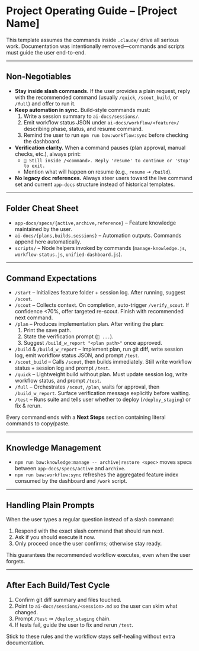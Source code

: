 # Project Operating Guide – [Project Name]

This template assumes the commands inside `.claude/` drive all serious work. Documentation was intentionally removed—commands and scripts must guide the user end-to-end.

---

## Non-Negotiables
- **Stay inside slash commands.** If the user provides a plain request, reply with the recommended command (usually `/quick`, `/scout_build`, or `/full`) and offer to run it.
- **Keep automation in sync.** Build-style commands must:
  1. Write a session summary to `ai-docs/sessions/`.
  2. Emit workflow status JSON under `ai-docs/workflow/<feature>/` describing phase, status, and resume command.
  3. Remind the user to run `npm run baw:workflow:sync` before checking the dashboard.
- **Verification clarity.** When a command pauses (plan approval, manual checks, etc.), always print:
  - `🛑 Still inside /<command>. Reply 'resume' to continue or 'stop' to exit.`
  - Mention what will happen on resume (e.g., `resume` ➞ `/build`).
- **No legacy doc references.** Always steer users toward the live command set and current `app-docs` structure instead of historical templates.

---

## Folder Cheat Sheet
- `app-docs/specs/{active,archive,reference}` – Feature knowledge maintained by the user.
- `ai-docs/{plans,builds,sessions}` – Automation outputs. Commands append here automatically.
- `scripts/` – Node helpers invoked by commands (`manage-knowledge.js`, `workflow-status.js`, `unified-dashboard.js`).

---

## Command Expectations
- `/start` – Initializes feature folder + session log. After running, suggest `/scout`.
- `/scout` – Collects context. On completion, auto-trigger `/verify_scout`. If confidence <70%, offer targeted re-scout. Finish with recommended next command.
- `/plan` – Produces implementation plan. After writing the plan:
  1. Print the save path.
  2. State the verification prompt (`🛑 ...`).
  3. Suggest `/build_w_report "<plan path>"` once approved.
- `/build` & `/build_w_report` – Implement plan, run git diff, write session log, emit workflow status JSON, and prompt `/test`.
- `/scout_build` – Calls `/scout`, then builds immediately. Still write workflow status + session log and prompt `/test`.
- `/quick` – Lightweight build without plan. Must update session log, write workflow status, and prompt `/test`.
- `/full` – Orchestrates `/scout`, `/plan`, waits for approval, then `/build_w_report`. Surface verification message explicitly before waiting.
- `/test` – Runs suite and tells user whether to deploy (`/deploy_staging`) or fix & rerun.

Every command ends with a **Next Steps** section containing literal commands to copy/paste.

---

## Knowledge Management
- `npm run baw:knowledge:manage -- archive|restore <spec>` moves specs between `app-docs/specs/active` and `archive`.
- `npm run baw:workflow:sync` refreshes the aggregated feature index consumed by the dashboard and `/work` script.

---

## Handling Plain Prompts
When the user types a regular question instead of a slash command:
1. Respond with the exact slash command that should run next.
2. Ask if you should execute it now.
3. Only proceed once the user confirms; otherwise stay ready.

This guarantees the recommended workflow executes, even when the user forgets.

---

## After Each Build/Test Cycle
1. Confirm git diff summary and files touched.
2. Point to `ai-docs/sessions/<session>.md` so the user can skim what changed.
3. Prompt `/test` ➞ `/deploy_staging` chain.
4. If tests fail, guide the user to fix and rerun `/test`.

Stick to these rules and the workflow stays self-healing without extra documentation.
